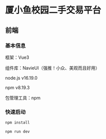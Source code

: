 # 厦小鱼校园二手交易平台

## 前端

### 基本信息

框架：Vue3

组件库：NavieUI（强推！小众、美观而且好用）

node.js v16.19.0

npm v8.19.3

包管理工具：npm

### 快速启动

```js
npm install

npm run dev
```

